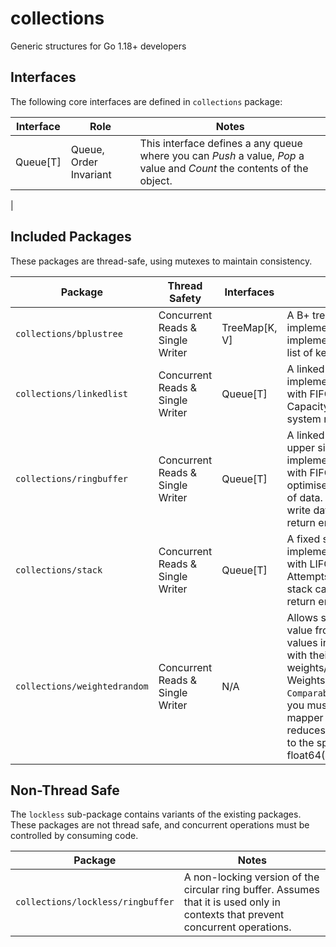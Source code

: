 # collections
Generic structures for Go 1.18+ developers

## Interfaces
The following core interfaces are defined in `collections` package:

| Interface | Role | Notes |
|-----------|------|-------|
| Queue[T]  | Queue, Order Invariant | This interface defines a any queue where you can _Push_ a value, _Pop_ a value and _Count_ the contents of the object. |
| 

## Included Packages
These packages are thread-safe, using mutexes to maintain consistency.

| Package | Thread Safety | Interfaces | Notes |
|---------|-------------|------------|-------|
| `collections/bplustree` | Concurrent Reads & Single Writer | TreeMap[K, V] | A B+ tree implementation that implements a seekable list of key-values. |
| `collections/linkedlist` | Concurrent Reads & Single Writer | Queue[T] | A linked list that implements Queue[T] with FIFO semantics. Capacity limited by system resources. |
| `collections/ringbuffer` | Concurrent Reads & Single Writer | Queue[T] | A linked list with a fixed upper size that implements Queue[T] with FIFO semantics, optimised for fixed sets of data. Attempts tow write data when full will return errors. |
| `collections/stack` | Concurrent Reads & Single Writer | Queue[T] | A fixed size stack that implements Queue[T] with LIFO semantics. Attempts to exceed stack capacity will return errors. |
| `collections/weightedrandom` | Concurrent Reads & Single Writer | N/A | Allows selection of a value from a set of values in accordance with their relative weights/frequencies. Weights can be any `Comparable` type, but you must supply a mapper function that reduces these values to the space of float64(0>maxFloat64)

## Non-Thread Safe
The `lockless` sub-package contains variants of the existing packages. These 
packages are not thread safe, and concurrent operations must be controlled by 
consuming code.

| Package | Notes |
|---------|-------|
| `collections/lockless/ringbuffer` | A non-locking version of the circular ring buffer. Assumes that it is used only in contexts that prevent concurrent operations. |